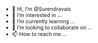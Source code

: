 - 👋 Hi, I’m @Surendravais
- 👀 I’m interested in ...
- 🌱 I’m currently learning ...
- 💞️ I’m looking to collaborate on ...
- 📫 How to reach me ...

<!---
Surendravais/Surendravais is a ✨ special ✨ repository because its `README.md` (this file) appears on your GitHub profile.
You can click the Preview link to take a look at your changes.
--->
